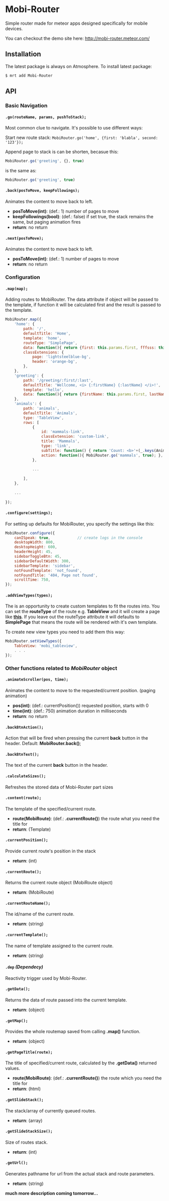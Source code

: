 # Mobi-Router

Simple router made for meteor apps designed specifically for mobile devices. 

You can checkout the demo site here: http://mobi-router.meteor.com/


## Installation

The latest package is always on Atmosphere. To install latest package:

```sh
$ mrt add Mobi-Router
```

## API

### Basic Navigation


#### `.go(routeName, params, pushToStack);`

Most common clue to navigate. It's possible to use different ways:

Start new route stack: `MobiRouter.go('home', {first: 'blabla', second: '123'});`

Append page to stack is can be shorten, becasue this:

```js
MobiRouter.go('greeting', {}, true)
```
is the same as:

```js
MobiRouter.go('greeting', true)
```



#### `.back(posToMove, keepFollowings);`

Animates the content to move back to left.

* **posToMove(int)**: (def.: 1) number of pages to move
* **keepFollowings(bool)**: (def.: false) if set true, the stack remains the same, but paging animation fires
* **return**: no return


#### `.next(posToMove);`

Animates the content to move back to left.

* **posToMove(int)**: (def.: 1) number of pages to move
* **return**: no return


### Configuration


#### `.map(map);`

Adding routes to MobiRouter. The data attribute if object will be passed to the template, if function it will be calculated first and the result is passed to the template.

```js
MobiRouter.map({
    'home': {
        path: '/',
        defaultTitle: 'Home',
        template: 'home',
        routeType: 'SimplePage',
        data: function(){ return {first: this.params.first, fffsss: this.params.second}; },
        classExtensions: {
            page: 'lightsteelblue-bg',
            header: 'orange-bg',
        },
    },
    'greeting': {
        path: '/greeting/:first/:last',
        defaultTitle: 'Wellcome, <i> {:firstName} {:lastName} </i>!',
        template: 'hello',
        data: function(){ return {firstName: this.params.first, lastName: this.params.last}; },
    },
    'animals': {
        path: 'animals',
        defaultTitle: 'Animals',
        type: 'TableView',
        rows: [
            {
                id: 'mammals-link',
                classExtension: 'custom-link',
                title: 'Mammals',
                type: 'link',
                subTitle: function() { return 'Count: <b>'+(_.keys(Animals.mammals).length)+'</b>'; },
                action: function(){ MobiRouter.go('mammals', true); },
            },
            
            ...
            
        ],
    },
    
    ...
    
});
```


#### `.configure(settings);`

For setting up defaults for MobiRouter, you specify the settings like this:

```js
MobiRouter.configure({
    canISpeak: true,            // create logs in the console
    desktopWidth: 800,
    desktopHeight: 600,
    headerHeight: 45,                 
    sidebarToggleBtn: 45,
    sidebarDefaultWidth: 300,
    sidebarTemplate: 'sidebar',
    notFoundTemplate: 'not_found',
    notFoundTitle: '404, Page not found',
    scrollTime: 750,
});
```

#### `.addViewTypes(types);`

The is an opportunity to create custom templates to fit the routes into. You can set the **routeType** of the route e.g. **TableView** and it will create a page like **[this](http://mobi-router.meteor.com/animals)**. If you leave out the routeType attribute it will defaults to **SimplePage** that means the route will be rendered with it's own template.

To create new view types you need to add them this way:

```js
MobiRouter.setViewTypes({
    TableView: 'mobi_tableview',
    . . .
});
```


### Other functions related to *MobiRouter* object

#### `.animateScroller(pos, time);`

Animates the content to move to the requested/current position. (paging animation)

* **pos(int)**: (def.: currentPosition()) requested position, starts with 0
* **time(int)**: (def.: 750) animation duration in milliseconds
* **return**: no return



#### `.backBtnAction();`

Action that will be fired when pressing the current **back** button in the header. Default: **MobiRouter.back()**;


#### `.backBtnText();`

The text of the current **back** button in the header.


#### `.calculateSizes();`

Refreshes the stored data of Mobi-Router part sizes


#### `.content(route);`

The template of the specified/current route.

* **route(MobiRoute)**: (def.: **.currentRoute()**) the route what you need the title for
* **return**: (Template)


#### `.currentPosition();`

Provide current route's position in the stack

* **return**: (int)


#### `.currentRoute();`

Returns the current route object (MobiRoute object)

* **return**: (MobiRoute)


#### `.currentRouteName();`

The id/name of the current route.

* **return**: (string)


#### `.currentTemplate();`

The name of template assigned to the current route.

* **return**: (string)


#### `.dep` *(Dependecy)*

Reactivity trigger used by Mobi-Router.


#### `.getData();`

Returns the data of route passed into the current template.

* **return**: (object)


#### `.getMap();`

Provides the whole routemap saved from calling **.map()** function.

* **return**: (object)


#### `.getPageTitle(route);`

The title of specified/current route, calculated by the **.getData()** returned values.

* **route(MobiRoute)**: (def.: **.currentRoute()**) the route which you need the title for
* **return**: (html)


#### `.getSlideStack();`

The stack/array of currently queued routes.

* **return**: (array)


#### `.getSlideStackSize();`

Size of routes stack.

* **return**: (int)


#### `.getUrl();`

Generates pathname for url from the actual stack and route parameters.

* **return**: (string)



**much more description coming tomorrow...**
  
